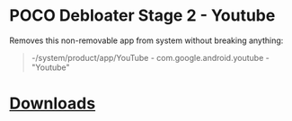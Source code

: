 # POCO Debloater Stage 2 - Youtube  
 Removes this non-removable app from system without breaking anything:  
> -/system/product/app/YouTube - com.google.android.youtube - "Youtube"  
 
# [Downloads](https://github.com/symbuzzer/Poco-Debloater-Magisk-Modules/releases)

